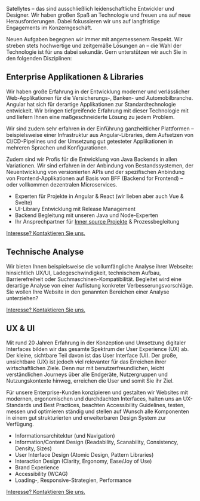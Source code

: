 Satellytes – das sind ausschließlich leidenschaftliche Entwickler und Designer. Wir haben großen Spaß an Technologie und freuen uns auf neue Herausforderungen. Dabei fokussieren wir uns auf langfristige Engagements im Konzerngeschäft.

Neuen Aufgaben begegnen wir immer mit angemessenem Respekt. Wir streben stets  hochwertige und zeitgemäße Lösungen an – die Wahl der Technologie ist für uns dabei sekundär. Gern unterstützen wir auch Sie in den folgenden Disziplinen:

## Enterprise Applikationen & Libraries
Wir haben große Erfahrung in der Entwicklung moderner und verlässlicher Web-Applikationen für die Versicherungs-, Banken- und Automobilbranche. Angular hat sich für derartige Applikationen zur Standardtechnologie entwickelt. Wir bringen tiefgreifende Erfahrung mit dieser Technologie mit und liefern Ihnen eine maßgeschneiderte Lösung zu jedem Problem.

Wir sind zudem sehr erfahren in der Einführung ganzheitlicher Plattformen –beispielsweise einer Infrastruktur aus Angular-Libraries, dem Aufsetzen von CI/CD-Pipelines und der Umsetzung gut getesteter Applikationen in mehreren Sprachen und Konfigurationen.

Zudem sind wir Profis für die Entwicklung von Java Backends in allen Variationen. Wir sind erfahren in der Anbindung von Bestandssystemen, der Neuentwicklung von versionierten APIs und der spezifischen Anbindung von Frontend-Applikationen auf Basis von BFF (Backend for Frontend) – oder vollkommen dezentralen Microservices.

+ Experten für Projekte in Angular & React (wir lieben aber auch Vue & Svelte)
+ UI-Library Entwicklung mit Release Management
+ Backend Begleitung mit unseren Java und Node-Experten
+ Ihr Ansprechpartner für <a href="https://en.wikipedia.org/wiki/Inner_source" target="_blank">Inner source Projekte</a> & Prozessbegleitung

[Interesse? Kontaktieren Sie uns.](/contact)

## Technische Analyse
Wir bieten Ihnen beispielsweise die vollumfängliche Analyse ihrer Webseite: hinsichtlich UX/UI, Ladegeschwindigkeit, technischem Aufbau, Barrierefreiheit oder Suchmaschinen-Kompatibilität. Begleitet wird eine derartige Analyse von einer Auflistung konkreter Verbesserungsvorschläge.
Sie wollen Ihre Website in den genannten Bereichen einer Analyse unterziehen? 

[Interesse? Kontaktieren Sie uns.](/contact)

## UX & UI
Mit rund 20 Jahren Erfahrung in der Konzeption und Umsetzung digitaler Interfaces bilden wir das gesamte Spektrum der User Experience (UX) ab. Der kleine, sichtbare Teil davon ist das User Interface (UI). Der große, unsichtbare (UX) ist jedoch viel relevanter für das Erreichen ihrer wirtschaftlichen Ziele. Denn nur mit benutzerfreundlichen, leicht verständlichen Journeys über alle Endgeräte, Nutzergruppen und Nutzungskontexte hinweg, erreichen die User und somit Sie ihr Ziel.

Für unsere Enterprise-Kunden konzipieren und gestalten wir Websites mit modernen, ergonomischen und durchdachten Interfaces, halten uns an UX-Standards und Best Practices, beachten Accessibility Guidelines, testen, messen und optimieren ständig und stellen auf Wunsch alle Komponenten in einem gut strukturierten und erweiterbaren Design System zur Verfügung.

+ Informationsarchitektur (und Navigation)
+ Information/Content Design (Readability, Scanability, Consistency, Density, Sizes)
+ User Interface Design (Atomic Design, Pattern Libraries)
+ Interaction Design (Clarity, Ergonomy, Ease/Joy of Use)
+ Brand Experience
+ Accessibility (WCAG)
+ Loading-, Responsive-Strategien, Performance

[Interesse? Kontaktieren Sie uns.](/contact)
